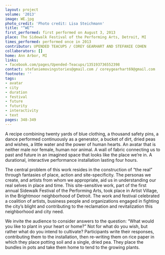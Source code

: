 ```yaml
---
layout: project
volume: '2013'
image: WE.jpg
photo_credit: 'Photo credit: Lisa Steichmann'
title: "“WE”"
first_performed: first performed on August 3, 2013
place: The Sidewalk Festival of the Performing Arts, Detroit, MI
times_performed: performed once in 2013
contributor: UPENDED TEACUPS / COREY GEARHART AND STEFANIE COHEN
collaborators: []
home: Ann Arbor, MI
links:
- facebook.com/pages/Upended-Teacups/135193736552398
contact: stefaniemovingstories@gmail.com / coreygearhart69@gmail.com
footnote: ''
tags:
- avatar
- city
- duration
- festival
- future
- futurity
- interactivity
- text
pages: 348-349
---
```


A recipe combining twenty yards of blue clothing, a thousand safety pins, a dance performed continuously as a generator, a bucket of dirt, dried peas and wishes, a little water and the power of human hearts. An avatar that is neither male nor female, human nor animal. A wall of fabric connecting us to past and future in an imagined space that looks like the place we’re in. A durational, interactive performance installation lasting four hours.

The central problem of this work resides in the construction of “the real” through fantasies of place, action and site-specificity. The personas we create, and artists from whom we appropriate, aid us in understanding our real selves in place and time. This site-sensitive work, part of the first annual Sidewalk Festival of the Performing Arts, took place in Artist Village, in the Brightmoor neighborhood of Detroit. The work and festival celebrated a coalition of artists, business people and organizations engaged in fighting the city’s blight and contributing to the reclamation and revitalization this neighborhood and city need.

We invite the audience to consider answers to the question: “What would you like to plant in your heart or home?” Not for what do you wish, but rather what do you intend to cultivate? Participants write their responses, contributing them to the installation, then re-writing them on rice paper in which they place potting soil and a single, dried pea. They place the bundles in pots and take them home to tend to the growing plants.
